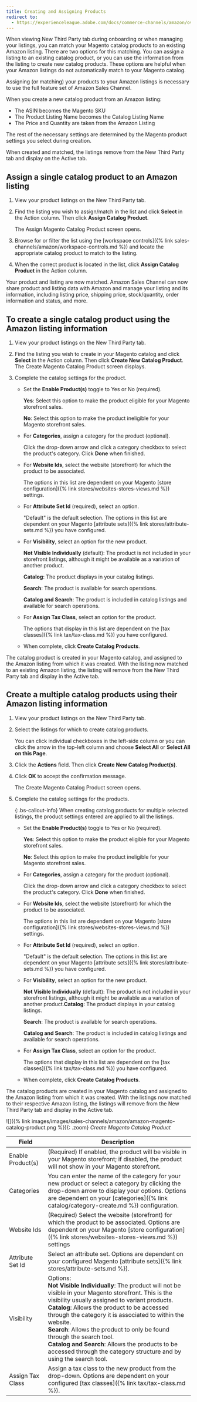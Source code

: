 ```yaml
---
title: Creating and Assigning Products
redirect to:
  - https://experienceleague.adobe.com/docs/commerce-channels/amazon/overview.html
---
```



When viewing New Third Party tab during onboarding or when managing your listings, you can match your Magento catalog products to an existing Amazon listing. There are two options for this matching. You can assign a listing to an existing catalog product, or you can use the information from the listing to create new catalog products. These options are helpful when your Amazon listings do not automatically match to your Magento catalog.

Assigning (or matching) your products to your Amazon listings is necessary to use the full feature set of Amazon Sales Channel.

When you create a new catalog product from an Amazon listing:

- The ASIN becomes the Magento SKU
- The Product Listing Name becomes the Catalog Listing Name
- The Price and Quantity are taken from the Amazon Listing

The rest of the necessary settings are determined by the Magento product settings you select during creation.

When created and matched, the listings remove from the New Third Party tab and display on the Active tab.

## Assign a single catalog product to an Amazon listing

1. View your product listings on the New Third Party tab.

1. Find the listing you wish to assign/match in the list and click **Select** in the Action column. Then click **Assign Catalog Product**.

   The Assign Magento Catalog Product screen opens.

1. Browse for or filter the list using the [workspace controls]({% link sales-channels/amazon/workspace-controls.md %}) and locate the appropriate catalog product to match to the listing.

1. When the correct product is located in the list, click **Assign Catalog Product** in the Action column.

Your product and listing are now matched. Amazon Sales Channel can now share product and listing data with Amazon and manage your listing and its information, including listing price, shipping price, stock/quantity, order information and status, and more.

## To create a single catalog product using the Amazon listing information

1. View your product listings on the New Third Party tab.

1. Find the listing you wish to create in your Magento catalog and click **Select** in the Action column. Then click **Create New Catalog Product**. The Create Magento Catalog Product screen displays.

1. Complete the catalog settings for the product.

   - Set the **Enable Product(s)** toggle to Yes or No (required).

      **Yes**: Select this option to make the product eligible for your Magento storefront sales.

      **No**: Select this option to make the product ineligible for your Magento storefront sales.

   - For **Categories**, assign a category for the product (optional).

      Click the drop-down arrow and click a category checkbox to select the product's category. Click **Done** when finished.

   - For **Website Ids**, select the website (storefront) for which the product to be associated.

      The options in this list are dependent on your Magento [store configuration]({% link stores/websites-stores-views.md %}) settings.

   - For **Attribute Set Id** (required), select an option.

      "Default" is the default selection. The options in this list are dependent on your Magento [attribute sets]({% link stores/attribute-sets.md %}) you have configured.

   - For **Visibility**, select an option for the new product.

      **Not Visible Individually** (default): The product is not included in your storefront listings, although it might be available as a variation of another product.

      **Catalog**: The product displays in your catalog listings.

      **Search**: The product is available for search operations.

      **Catalog and Search**: The product is included in catalog listings and available for search operations.

   - For **Assign Tax Class**, select an option for the product.

      The options that display in this list are dependent on the [tax classes]({% link tax/tax-class.md %}) you have configured.

   - When complete, click **Create Catalog Products**.

The catalog product is created in your Magento catalog, and assigned to the Amazon listing from which it was created. With the listing now matched to an existing Amazon listing, the listing will remove from the New Third Party tab and display in the Active tab.

## Create a multiple catalog products using their Amazon listing information

1. View your product listings on the New Third Party tab.

1. Select the listings for which to create catalog products.

   You can click individual checkboxes in the left-side column or you can click the arrow in the top-left column and choose **Select All** or **Select All on this Page**.

1. Click the **Actions** field. Then click **Create New Catalog Product(s)**.

1. Click **OK** to accept the confirmation message.

   The Create Magento Catalog Product screen opens.

1. Complete the catalog settings for the products.

   {:.bs-callout-info}
   When creating catalog products for multiple selected listings, the product settings entered are applied to all the listings.

   - Set the **Enable Product(s)** toggle to Yes or No (required).

      **Yes**: Select this option to make the product eligible for your Magento storefront sales.

      **No**: Select this option to make the product ineligible for your Magento storefront sales.

   - For **Categories**, assign a category for the product (optional).

      Click the drop-down arrow and click a category checkbox to select the product's category. Click **Done** when finished.

   - For **Website Ids**, select the website (storefront) for which the product to be associated.

      The options in this list are dependent on your Magento [store configuration]({% link stores/websites-stores-views.md %}) settings.

   - For **Attribute Set Id** (required), select an option.

      "Default" is the default selection. The options in this list are dependent on your Magento [attribute sets]({% link stores/attribute-sets.md %}) you have configured.

   - For **Visibility**, select an option for the new product.

      **Not Visible Individually** (default): The product is not included in your storefront listings, although it might be available as a variation of another product.**Catalog**: The product displays in your catalog listings.

      **Search**: The product is available for search operations.

      **Catalog and Search**: The product is included in catalog listings and available for search operations.

   - For **Assign Tax Class**, select an option for the product.

      The options that display in this list are dependent on the [tax classes]({% link tax/tax-class.md %}) you have configured.

   - When complete, click **Create Catalog Products**.

The catalog products are created in your Magento catalog and assigned to the Amazon listing from which it was created. With the listings now matched to their respective Amazon listing, the listings will remove from the New Third Party tab and display in the Active tab.

![]({% link images/images/sales-channels/amazon/amazon-magento-catalog-product.png %}){: .zoom}
_Create Magento Catalog Product_

|Field|Description|
|--- |--- |
|Enable Product(s)|(Required) If enabled, the product will be visible in your Magento storefront; if disabled, the product will not show in your Magento storefront.|
|Categories|You can enter the name of the category for your new product or select a category by clicking the drop-down arrow to display your options. Options are dependent on your [categories]({% link catalog/category-create.md %}) configuration.|
|Website Ids|(Required) Select the website (storefront) for which the product to be associated. Options are dependent on your Magento [store configuration]({% link stores/websites-stores-views.md %}) settings|
|Attribute Set Id|Select an attribute set. Options are dependent on your configured Magento [attribute sets]({% link stores/attribute-sets.md %}).|
|Visibility|Options:<br/>**Not Visible Individually**: The product will not be visible in your Magento storefront. This is the visibility usually assigned to variant products.<br/>**Catalog**: Allows the product to be accessed through the category it is associated to within the website.<br/>**Search**: Allows the product to only be found through the search tool.<br/>**Catalog and Search**: Allows the products to be accessed through the category structure and by using the search tool.|
|Assign Tax Class|Assign a tax class to the new product from the drop-down. Options are dependent on your configured [tax classes]({% link tax/tax-class.md %}).|
